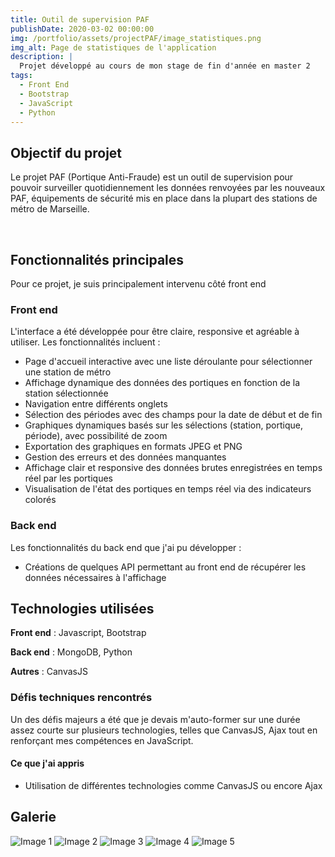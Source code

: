 ```yaml
---
title: Outil de supervision PAF
publishDate: 2020-03-02 00:00:00
img: /portfolio/assets/projectPAF/image_statistiques.png
img_alt: Page de statistiques de l'application
description: |
  Projet développé au cours de mon stage de fin d'année en master 2
tags:
  - Front End
  - Bootstrap
  - JavaScript
  - Python
---
```


## Objectif du projet

Le projet PAF (Portique Anti-Fraude) est un outil de supervision pour pouvoir surveiller quotidiennement les données renvoyées par les nouveaux PAF, équipements de sécurité mis en place dans la plupart des stations de métro de Marseille.

<br/>

## Fonctionnalités principales

Pour ce projet, je suis principalement intervenu côté front end

### Front end

L'interface a été développée pour être claire, responsive et agréable à utiliser. Les fonctionnalités incluent :

- Page d'accueil interactive avec une liste déroulante pour sélectionner une station de métro
- Affichage dynamique des données des portiques en fonction de la station sélectionnée
- Navigation entre différents onglets
- Sélection des périodes avec des champs pour la date de début et de fin
- Graphiques dynamiques basés sur les sélections (station, portique, période), avec possibilité de zoom
- Exportation des graphiques en formats JPEG et PNG
- Gestion des erreurs et des données manquantes
- Affichage clair et responsive des données brutes enregistrées en temps réel par les portiques
- Visualisation de l'état des portiques en temps réel via des indicateurs colorés

### Back end

Les fonctionnalités du back end que j'ai pu développer :

- Créations de quelques API permettant au front end de récupérer les données nécessaires à l'affichage

## Technologies utilisées

**Front end** : Javascript, Bootstrap

**Back end** : MongoDB, Python

**Autres** : CanvasJS

### Défis techniques rencontrés

Un des défis majeurs a été que je devais m'auto-former sur une durée assez courte sur plusieurs technologies, telles que CanvasJS, Ajax tout en renforçant mes compétences en JavaScript.

#### Ce que j'ai appris

- Utilisation de différentes technologies comme CanvasJS ou encore Ajax

## Galerie

  <img src="/portfolio/assets/projectPAF/image_statistiques2.png" alt="Image 1" class="rounded-lg shadow"/>
  <img src="/portfolio/assets/projectPAF/image_error.png" alt="Image 2" class="rounded-lg shadow"/>
  <img src="${import.meta.env.BASE_URL}/assets/projectPAF/image_donneebrutes.png" alt="Image 3" class="rounded-lg shadow"/>
  <img src="${import.meta.env.BASE_URL}/assets/projectPAF/image_etats.png" alt="Image 4" class="rounded-lg shadow"/>
  <img src="${import.meta.env.BASE_URL}/assets/projectPAF/image_export.png" alt="Image 5" class="rounded-lg shadow"/>
